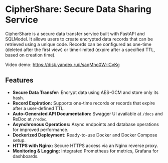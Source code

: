 # CipherShare: Secure Data Sharing Service

CipherShare is a secure data transfer service built with FastAPI and SQLModel. It allows users to create encrypted data records that can be retrieved using a unique code. Records can be configured as one-time (deleted after the first view) or time-limited (expire after a specified TTL, based on creation time).

Video demo: https://disk.yandex.ru/i/saqMho0W-lCvKg

## Features
- **Secure Data Transfer:** Encrypt data using AES-GCM and store only its hash.
- **Record Expiration:** Supports one-time records or records that expire after a user-defined TTL.
- **Auto-Generated API Documentation:** Swagger UI available at `/docs` and ReDoc at `/redoc`.
- **Asynchronous Operations:** Async endpoints and database operations for improved performance.
- **Dockerized Deployment:** Ready-to-use Docker and Docker Compose setup.
- **HTTPS with Nginx:** Secure HTTPS access via an Nginx reverse proxy.
- **Monitoring & Logging:** Integrated Prometheus for metrics, Grafana for dashboards.
